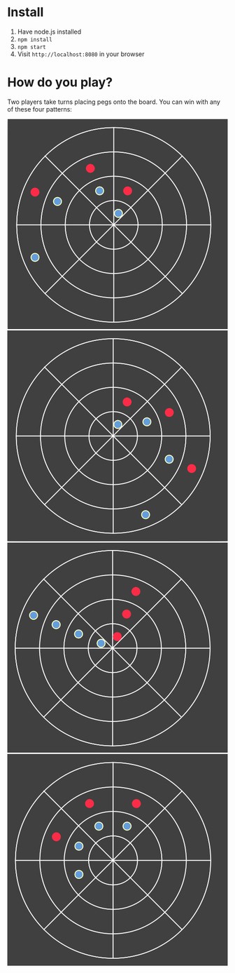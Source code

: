 # Install

1. Have node.js installed
2. `npm install`
3. `npm start`
4. Visit `http://localhost:8080` in your browser

# How do you play?

Two players take turns placing pegs onto the board. You can win with any of these four patterns:


![](https://raw.githubusercontent.com/ridoy/coordinates-web/master/img/ccw%20spiral.png)
![](https://raw.githubusercontent.com/ridoy/coordinates-web/master/img/cw%20spiral.png)
![](https://raw.githubusercontent.com/ridoy/coordinates-web/master/img/outward.png)
![](https://raw.githubusercontent.com/ridoy/coordinates-web/master/img/circular.png)

